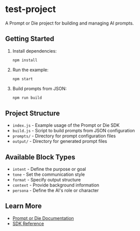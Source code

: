 # test-project

A Prompt or Die project for building and managing AI prompts.

## Getting Started

1. Install dependencies:
   ```bash
   npm install
   ```

2. Run the example:
   ```bash
   npm start
   ```

3. Build prompts from JSON:
   ```bash
   npm run build
   ```

## Project Structure

- `index.js` - Example usage of the Prompt or Die SDK
- `build.js` - Script to build prompts from JSON configuration
- `prompts/` - Directory for prompt configuration files
- `output/` - Directory for generated prompt files

## Available Block Types

- `intent` - Define the purpose or goal
- `tone` - Set the communication style
- `format` - Specify output structure
- `context` - Provide background information
- `persona` - Define the AI's role or character

## Learn More

- [Prompt or Die Documentation](https://github.com/your-repo/prompt-or-die)
- [SDK Reference](https://github.com/your-repo/prompt-or-die/tree/main/sdk)
